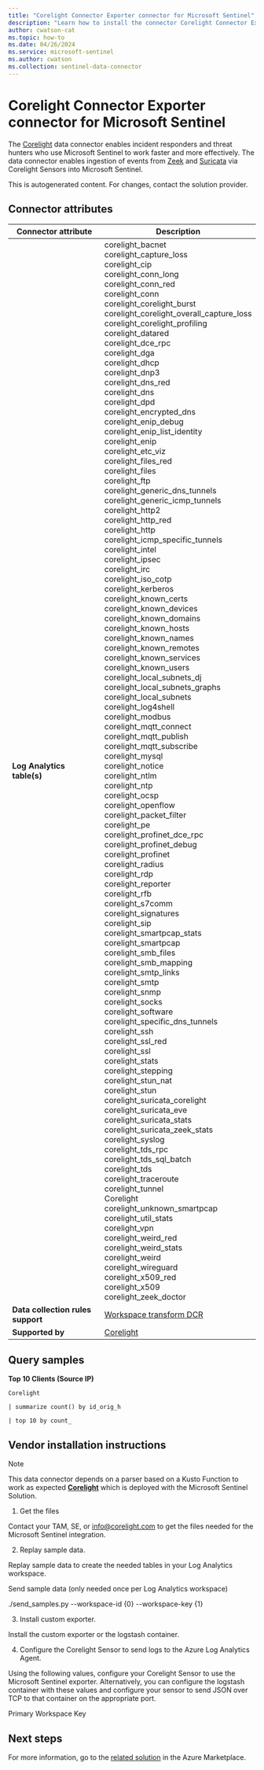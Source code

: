 ```yaml
---
title: "Corelight Connector Exporter connector for Microsoft Sentinel"
description: "Learn how to install the connector Corelight Connector Exporter to connect your data source to Microsoft Sentinel."
author: cwatson-cat
ms.topic: how-to
ms.date: 04/26/2024
ms.service: microsoft-sentinel
ms.author: cwatson
ms.collection: sentinel-data-connector
---
```


# Corelight Connector Exporter connector for Microsoft Sentinel

The [Corelight](https://corelight.com/) data connector enables incident responders and threat hunters who use Microsoft Sentinel to work faster and more effectively. The data connector enables ingestion of events from [Zeek](https://zeek.org/) and [Suricata](https://suricata-ids.org/) via Corelight Sensors into Microsoft Sentinel.

This is autogenerated content. For changes, contact the solution provider.

## Connector attributes

| Connector attribute | Description |
| --- | --- |
| **Log Analytics table(s)** | corelight_bacnet<br/> corelight_capture_loss<br/> corelight_cip<br/> corelight_conn_long<br/> corelight_conn_red<br/> corelight_conn<br/> corelight_corelight_burst<br/> corelight_corelight_overall_capture_loss<br/> corelight_corelight_profiling<br/> corelight_datared<br/> corelight_dce_rpc<br/> corelight_dga<br/> corelight_dhcp<br/> corelight_dnp3<br/> corelight_dns_red<br/> corelight_dns<br/> corelight_dpd<br/> corelight_encrypted_dns<br/> corelight_enip_debug<br/> corelight_enip_list_identity<br/> corelight_enip<br/> corelight_etc_viz<br/> corelight_files_red<br/> corelight_files<br/> corelight_ftp<br/> corelight_generic_dns_tunnels<br/> corelight_generic_icmp_tunnels<br/> corelight_http2<br/> corelight_http_red<br/> corelight_http<br/> corelight_icmp_specific_tunnels<br/> corelight_intel<br/> corelight_ipsec<br/> corelight_irc<br/> corelight_iso_cotp<br/> corelight_kerberos<br/> corelight_known_certs<br/> corelight_known_devices<br/> corelight_known_domains<br/> corelight_known_hosts<br/> corelight_known_names<br/> corelight_known_remotes<br/> corelight_known_services<br/> corelight_known_users<br/> corelight_local_subnets_dj<br/> corelight_local_subnets_graphs<br/> corelight_local_subnets<br/> corelight_log4shell<br/> corelight_modbus<br/> corelight_mqtt_connect<br/> corelight_mqtt_publish<br/> corelight_mqtt_subscribe<br/> corelight_mysql<br/> corelight_notice<br/> corelight_ntlm<br/> corelight_ntp<br/> corelight_ocsp<br/> corelight_openflow<br/> corelight_packet_filter<br/> corelight_pe<br/> corelight_profinet_dce_rpc<br/> corelight_profinet_debug<br/> corelight_profinet<br/> corelight_radius<br/> corelight_rdp<br/> corelight_reporter<br/> corelight_rfb<br/> corelight_s7comm<br/> corelight_signatures<br/> corelight_sip<br/> corelight_smartpcap_stats<br/> corelight_smartpcap<br/> corelight_smb_files<br/> corelight_smb_mapping<br/> corelight_smtp_links<br/> corelight_smtp<br/> corelight_snmp<br/> corelight_socks<br/> corelight_software<br/> corelight_specific_dns_tunnels<br/> corelight_ssh<br/> corelight_ssl_red<br/> corelight_ssl<br/> corelight_stats<br/> corelight_stepping<br/> corelight_stun_nat<br/> corelight_stun<br/> corelight_suricata_corelight<br/> corelight_suricata_eve<br/> corelight_suricata_stats<br/> corelight_suricata_zeek_stats<br/> corelight_syslog<br/> corelight_tds_rpc<br/> corelight_tds_sql_batch<br/> corelight_tds<br/> corelight_traceroute<br/> corelight_tunnel<br/> Corelight<br/> corelight_unknown_smartpcap<br/> corelight_util_stats<br/> corelight_vpn<br/> corelight_weird_red<br/> corelight_weird_stats<br/> corelight_weird<br/> corelight_wireguard<br/> corelight_x509_red<br/> corelight_x509<br/> corelight_zeek_doctor<br/> |
| **Data collection rules support** | [Workspace transform DCR](/azure/azure-monitor/logs/tutorial-workspace-transformations-portal) |
| **Supported by** | [Corelight](https://support.corelight.com/) |

## Query samples

**Top 10 Clients (Source IP)**

   ```kusto
Corelight
	
   | summarize count() by id_orig_h
	
   | top 10 by count_
   ```



## Vendor installation instructions


> [!NOTE]
   >  This data connector depends on a parser based on a Kusto Function to work as expected [**Corelight**](https://aka.ms/sentinel-Corelight-parser) which is deployed with the Microsoft Sentinel Solution.

1. Get the files

Contact your TAM, SE, or info@corelight.com to get the files needed for the Microsoft Sentinel integration.

2. Replay sample data.

Replay sample data to create the needed tables in your Log Analytics workspace.

   Send sample data (only needed once per Log Analytics workspace)

   ./send_samples.py --workspace-id {0} --workspace-key {1}

3. Install custom exporter.

Install the custom exporter or the logstash container.

4. Configure the Corelight Sensor to send logs to the Azure Log Analytics Agent.

Using the following values, configure your Corelight Sensor to use the Microsoft Sentinel exporter. Alternatively, you can configure the logstash container with these values and configure your sensor to send JSON over TCP to that container on the appropriate port.


   Primary Workspace Key



## Next steps

For more information, go to the [related solution](https://azuremarketplace.microsoft.com/en-us/marketplace/apps/corelightinc1584998267292.corelight-for-azure-sentinel?tab=Overview) in the Azure Marketplace.
